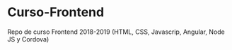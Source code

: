 # Curso-Frontend
Repo de curso Frontend 2018-2019 (HTML, CSS, Javascrip, Angular, Node JS y Cordova)
